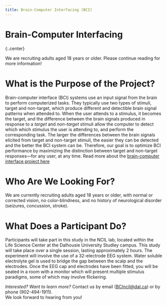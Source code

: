 ```yaml
---
title: Brain-Computer Interfacing (BCI)
---
```


# Brain-Computer Interfacing
{:.center}

We are recruiting adults aged 18 years or older. Please continue reading for more information!

# What is the Purpose of the Project?
Brain-computer interface (BCI) systems use an input signal from the brain to perform computerized tasks. They typically use two types of stimuli, target and non-target, which produce different and detectible brain signal patterns when attended to. When the user attends to a stimulus, it becomes the target, and the difference between the brain signals produced in response to a *target* and *non-target* stimuli allow the computer to detect which which stimulus the user is attending to, and perform the corresponding task. The larger the differences between the brain signals elicited from target and non-target stimuli, the easier they can be detected and the better the BCI system can be. Therefore, our goal is to optimize BCI performance by maximizing the distinction between target and non-target responses—for any user, at any time.  Read more about the [brain-computer interface project here](https://www.ncilab.ca/projects/BCI)

# Who Are We Looking For?
We are currently recruiting adults aged 18 years or older, with normal or corrected vision, no color-blindness, and no history of neurological disorder (seizures, concussion, stroke).

# What Does a Participant Do?
Participants will take part in this study in the NCIL lab, located within the Life Science Center at the Dalhousie University Studley campus. This study will take place over a single session, lasting approximately 2 hours. The experiment will involve the use of a 32-electrode EEG system. Water soluble electrolyte gel is used to bridge the gap between the scalp and the electrodes. Once the EEG cap and electrodes have been fitted, you will be seated in a room with a monitor which will present multiple stimulus paradigms, some of which may involve flickering.

_Interested? Want to learn more?_ 
Contact us by email  (BCIncil@dal.ca) or by phone (902-494-1911).  
We look forward to hearing from you!
